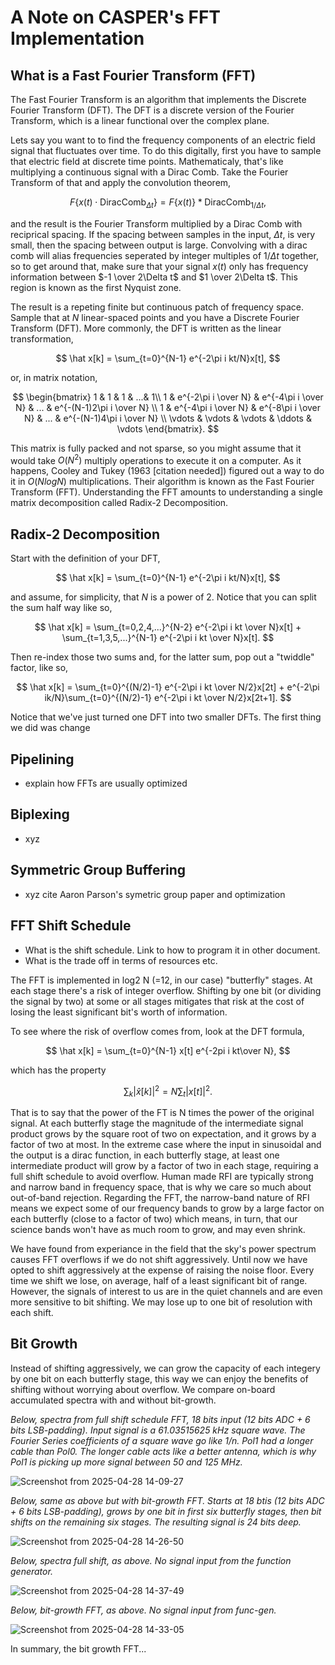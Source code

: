 # A Note on CASPER's FFT Implementation

## What is a Fast Fourier Transform (FFT)

The Fast Fourier Transform is an algorithm that implements the Discrete Fourier Transform (DFT). The DFT is a discrete version of the Fourier Transform, which is a linear functional over the complex plane. 

Lets say you want to to find the frequency components of an electric field signal that fluctuates over time. To do this digitally, first you have to sample that electric field at discrete time points. Mathematicaly, that's like multiplying a continuous signal with a Dirac Comb. Take the Fourier Transform of that and apply the convolution theorem, 

$$
F\{x(t) \cdot \text{DiracComb}_{\Delta t} \} = F\{x(t) \} \ast \text{DiracComb}_{1/\Delta t}, 
$$

and the result is the Fourier Transform multiplied by a Dirac Comb with reciprical spacing. If the spacing between samples in the input, $\Delta t$, is very small, then the spacing between output is large. Convolving with a dirac comb will alias frequencies seperated by integer multiples of $1/\Delta t$ together, so to get around that, make sure that your signal $x(t)$ only has frequency information between $-1 \over 2\Delta t$ and $1 \over 2\Delta t$. This region is known as the first Nyquist zone. 

The result is a repeting finite but continuous patch of frequency space. Sample that at $N$ linear-spaced points and you have a Discrete Fourier Transform (DFT). More commonly, the DFT is written as the linear transformation, 

$$
\hat x[k] = \sum_{t=0}^{N-1} e^{-2\pi i kt/N}x[t],
$$

or, in matrix notation, 

$$
\begin{bmatrix}
1 & 1 & 1 & ...& 1\\
1 & e^{-2\pi i \over N} & e^{-4\pi i \over N} & ... & e^{-(N-1)2\pi i \over N} \\
1 & e^{-4\pi i \over N} & e^{-8\pi i \over N} & ... & e^{-(N-1)4\pi i \over N} \\
\vdots & \vdots & \vdots & \ddots & \vdots 
\end{bmatrix}.
$$

This matrix is fully packed and not sparse, so you might assume that it would take $O(N^2)$ multiply operations to execute it on a computer. As it happens, Cooley and Tukey (1963 [citation needed]) figured out a way to do it in $O(N log N)$ multiplications. Their algorithm is known as the Fast Fourier Transform (FFT). Understanding the FFT amounts to understanding a single matrix decomposition called Radix-2 Decomposition. 

## Radix-2 Decomposition

Start with the definition of your DFT, 

$$
\hat x[k] = \sum_{t=0}^{N-1} e^{-2\pi i kt/N}x[t],
$$

and assume, for simplicity, that $N$ is a power of 2. Notice that you can split the sum half way like so, 

$$
\hat x[k] = \sum_{t=0,2,4,...}^{N-2} e^{-2\pi i kt \over N}x[t] + \sum_{t=1,3,5,...}^{N-1} e^{-2\pi i kt \over N}x[t].
$$

Then re-index those two sums and, for the latter sum, pop out a "twiddle" factor, like so, 

$$
\hat x[k] = \sum_{t=0}^{(N/2)-1} e^{-2\pi i kt \over N/2}x[2t] + e^{-2\pi ik/N}\sum_{t=0}^{(N/2)-1} e^{-2\pi i kt \over N/2}x[2t+1].
$$

Notice that we've just turned one DFT into two smaller DFTs. The first thing we did was change 





## Pipelining

- explain how FFTs are usually optimized

## Biplexing

- xyz


## Symmetric Group Buffering

- xyz cite Aaron Parson's symetric group paper and optimization



## FFT Shift Schedule

- What is the shift schedule. Link to how to program it in other document. 
- What is the trade off in terms of resources etc.

The FFT is implemented in log2 N (=12, in our case) "butterfly" stages. At each stage there's a risk of integer overflow. Shifting by one bit (or dividing the signal by two) at some or all stages mitigates that risk at the cost of losing the least significant bit's worth of information. 

To see where the risk of overflow comes from, look at the DFT formula, 

$$
\hat x[k] = \sum_{t=0}^{N-1} x[t] e^{-2pi i kt\over N},
$$

which has the property

$$
\sum_k |\hat x[k]|^2 = N \sum_t |x[t]|^2.
$$

That is to say that the power of the FT is N times the power of the original signal. At each butterfly stage the magnitude of the intermediate signal product grows by the square root of two on expectation, and it grows by a factor of two at most. In the extreme case where the input in sinusoidal and the output is a dirac function, in each butterfly stage, at least one intermediate product will grow by a factor of two in each stage, requiring a full shift schedule to avoid overflow. Human made RFI are typically strong and narrow band in frequency space, that is why we care so much about out-of-band rejection. Regarding the FFT, the narrow-band nature of RFI means we expect some of our frequency bands to grow by a large factor on each butterfly (close to a factor of two) which means, in turn, that our science bands won't have as much room to grow, and may even shrink. 

We have found from experiance in the field that the sky's power spectrum causes FFT overflows if we do not shift aggressively. Until now we have opted to shift aggressively at the expense of raising the noise floor. Every time we shift we lose, on average, half of a least significant bit of range. However, the signals of interest to us are in the quiet channels and are even more sensitive to bit shifting. We may lose up to one bit of resolution with each shift.  



## Bit Growth

Instead of shifting aggressively, we can grow the capacity of each integery by one bit on each butterfly stage, this way we can enjoy the benefits of shifting without worrying about overflow. We compare on-board accumulated spectra with and without bit-growth. 

*Below, spectra from full shift schedule FFT, 18 bits input (12 bits ADC + 6 bits LSB-padding). Input signal is a 61.03515625 kHz square wave. The Fourier Series coefficients of a square wave go like 1/n. Pol1 had a longer cable than Pol0. The longer cable acts like a better antenna, which is why Pol1 is picking up more signal between 50 and 125 MHz.*

![Screenshot from 2025-04-28 14-09-27](https://github.com/user-attachments/assets/508c1d11-d422-4381-b4c8-77f1f34367db)

*Below, same as above but with bit-growth FFT. Starts at 18 btis (12 bits ADC + 6 bits LSB-padding), grows by one bit in first six butterfly stages, then bit shifts on the remaining six stages. The resulting signal is 24 bits deep.*

![Screenshot from 2025-04-28 14-26-50](https://github.com/user-attachments/assets/9156354d-e989-4790-8edc-771f7c1f0028)

*Below, spectra full shift, as above. No signal input from the function generator.*

![Screenshot from 2025-04-28 14-37-49](https://github.com/user-attachments/assets/c4faf5b3-9aee-4393-8e11-390f8ecd4050)

*Below, bit-growth FFT, as above. No signal input from func-gen.*

![Screenshot from 2025-04-28 14-33-05](https://github.com/user-attachments/assets/9a5a274f-2a06-4e04-aae8-8a04ccdfb364)

In summary, the bit growth FFT... 

